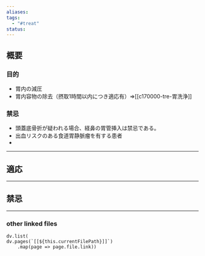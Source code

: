 ```yaml
---
aliases: 
tags:
  - "#treat"
status:
---
```

## 概要
### 目的
- 胃内の減圧
- 胃内容物の除去（摂取1時間以内につき適応有）⇒[[c170000-tre-胃洗浄]]
### 禁忌
- 頭蓋底骨折が疑われる場合、経鼻の胃管挿入は禁忌である。
- 出血リスクのある食道胃静脈瘤を有する患者
- 
---
## 適応
---
## 禁忌
---
### other linked files
```dataviewjs
dv.list(
dv.pages(`[[${this.currentFilePath}]]`)
	.map(page => page.file.link))
```
